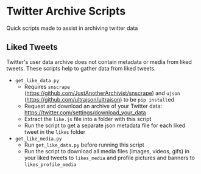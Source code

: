 # Twitter Archive Scripts
Quick scripts made to assist in archiving twitter data

## Liked Tweets
Twitter's user data archive does not contain metadata or media from liked tweets. These scripts help to gather data from liked tweets.

- `get_like_data.py`
    - Requires `snscrape` (https://github.com/JustAnotherArchivist/snscrape) and `ujson` (https://github.com/ultrajson/ultrajson) to be `pip install`ed
    - Request and download an archive of your Twitter data: https://twitter.com/settings/download_your_data
    - Extract the `like.js` file into a folder with this script
    - Run the script to get a separate json metadata file for each liked tweet in the `likes` folder
- `get_like_media.py`
    - Run `get_like_data.py` before running this script
    - Run the script to download all media files (images, videos, gifs) in your liked tweets to `likes_media` and profile pictures and banners to `likes_profile_media`
